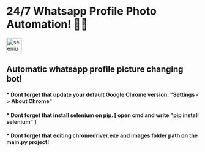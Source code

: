 # 24/7 Whatsapp Profile Photo Automation! 🦾🔥
<img src="https://raw.githubusercontent.com/detain/svg-logos/780f25886640cef088af994181646db2f6b1a3f8/svg/selenium-logo.svg" alt="selenium" width="40" height="40"/>
<h2>Automatic whatsapp profile picture changing bot!</h2>
<h4> * Dont forget that update your default Google Chrome version. "Settings -> About Chrome" </h4>
<h4> * Dont forget that install selenium on pip. [ open cmd and write "pip install selenium" ]</h4>
<h4> * Dont forget that editing chromedriver.exe and images folder path on the main.py project!</h4>
